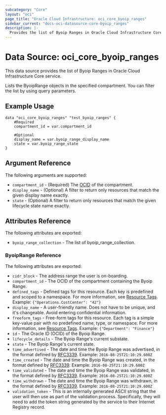 ```yaml
---
subcategory: "Core"
layout: "oci"
page_title: "Oracle Cloud Infrastructure: oci_core_byoip_ranges"
sidebar_current: "docs-oci-datasource-core-byoip_ranges"
description: |-
  Provides the list of Byoip Ranges in Oracle Cloud Infrastructure Core service
---
```


# Data Source: oci_core_byoip_ranges
This data source provides the list of Byoip Ranges in Oracle Cloud Infrastructure Core service.

Lists the ByoipRange objects in the specified compartment.
You can filter the list by using query parameters.


## Example Usage

```hcl
data "oci_core_byoip_ranges" "test_byoip_ranges" {
	#Required
	compartment_id = var.compartment_id

	#Optional
	display_name = var.byoip_range_display_name
	state = var.byoip_range_state
}
```

## Argument Reference

The following arguments are supported:

* `compartment_id` - (Required) The [OCID](https://docs.cloud.oracle.com/iaas/Content/General/Concepts/identifiers.htm) of the compartment.
* `display_name` - (Optional) A filter to return only resources that match the given display name exactly. 
* `state` - (Optional) A filter to return only resources that match the given lifecycle state name exactly. 


## Attributes Reference

The following attributes are exported:

* `byoip_range_collection` - The list of byoip_range_collection.

### ByoipRange Reference

The following attributes are exported:

* `cidr_block` - The address range the user is on-boarding.
* `compartment_id` - The OCID of the compartment containing the Byoip Range. 
* `defined_tags` - Defined tags for this resource. Each key is predefined and scoped to a namespace. For more information, see [Resource Tags](https://docs.cloud.oracle.com/iaas/Content/General/Concepts/resourcetags.htm).  Example: `{"Operations.CostCenter": "42"}` 
* `display_name` - A user-friendly name. Does not have to be unique, and it's changeable. Avoid entering confidential information. 
* `freeform_tags` - Free-form tags for this resource. Each tag is a simple key-value pair with no predefined name, type, or namespace. For more information, see [Resource Tags](https://docs.cloud.oracle.com/iaas/Content/General/Concepts/resourcetags.htm).  Example: `{"Department": "Finance"}` 
* `id` - The Oracle ID (OCID) of the Byoip Range.
* `lifecycle_details` - The Byoip Range's current substate.
* `state` - The Byoip Range's current state.
* `time_advertised` - The date and time the Byoip Range was advertised, in the format defined by [RFC3339](https://tools.ietf.org/html/rfc3339).  Example: `2016-08-25T21:10:29.600Z` 
* `time_created` - The date and time the Byoip Range was created, in the format defined by [RFC3339](https://tools.ietf.org/html/rfc3339).  Example: `2016-08-25T21:10:29.600Z` 
* `time_validated` - The date and time the Byoip Range was validated, in the format defined by [RFC3339](https://tools.ietf.org/html/rfc3339).  Example: `2016-08-25T21:10:29.600Z` 
* `time_withdrawn` - The date and time the Byoip Range was withdrawn, in the format defined by [RFC3339](https://tools.ietf.org/html/rfc3339).  Example: `2016-08-25T21:10:29.600Z` 
* `validation_token` - This is an internally generated ASCII string that the user will then use as part of the validation process. Specifically, they will need to add the token string generated by the service to their Internet Registry record.

